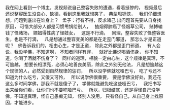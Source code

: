 我在网上看到一个博主，发视频说自己整容失败的遭遇，看着挺惨的，
视频最后还说整容医生没良心、缺德，看到这里我就想笑了，
典型甩锅侠，
&nbsp;
我们仔细想想，问题到底出在谁身上？
&nbsp;
孟子：行有不得，反求诸己
出问题首先要从自身找原因，
可惜大部分人都是习惯甩锅给别人，
&nbsp;
抽烟得肺癌了怪烟草公司，
赌博输钱了怪赌场，
嫖娼得性病了怪妓女，
&nbsp;
这是不行滴，
&nbsp;
同理，整容失败了怪整容医生，也是不行滴，
&nbsp;
凡是想通过整容变美的都是在走歪门邪道，
那怎么才是正道呢？
&nbsp;
佛告诉我们的，相由心生，才是正道，
除此之外都是歪门邪道，
&nbsp;
有人会说，我没学佛，不知道啊，
不知者同样有罪，
&nbsp;
就好比佛说喝酒伤身，
你不知道，你喝了酒就不伤身了？
&nbsp;
同样的道理，相貌一定由心生，这个规律是真理，不可逾越，
想要长相漂亮，必须心地善良美丽，除此之外别无他法，
凡是想逾越这个规律的人，必然受到自然规律的惩罚，
&nbsp;
所以没学佛就吃哑巴亏，
吃了亏还不知道为什么吃亏，又傻又可怜，
&nbsp;
所以说学佛很重要，
要是学佛没好处，我还花这么多时间学佛，那我不就是傻子了，
学佛就能避免吃这些哑巴亏，
&nbsp;
我把书写出来给你们看，让你们也不要吃哑巴亏。
&nbsp;
所以，归根结底，还是得怪自己没学佛，不知道真理，怪自己愚痴无知，
怪别人没用，
只有怪自己，从自己身上找原因，才能进步。
